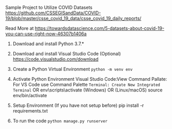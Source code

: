 Sample Project to Utilize COVID Datasets
https://github.com/CSSEGISandData/COVID-19/blob/master/csse_covid_19_data/csse_covid_19_daily_reports/

Read More at
https://towardsdatascience.com/5-datasets-about-covid-19-you-can-use-right-now-46307b1406a

1. Download and install Python 3.7.*

2. Download and install Visual Studio Code (Optional)
https://code.visualstudio.com/download

2. Create a Python Virtual Environment 
    ```python -m venv env```

3. Activate Python Environment
    Visual Studio Code:View Command Pallate:
    For VS Code use Command Palette ```Terminal: Create New Integrated Terminal```
        OR
  env\scripts\activate (Windows) OR (Linux/macOS)  source env/bin/activate 
    
4. Setup Environment (If you have not setup before)
pip install -r requirements.txt 

4. To run the code ```python manage.py runserver```

